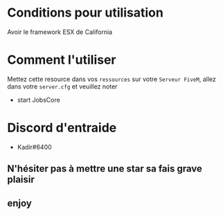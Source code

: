 # Conditions pour utilisation
Avoir le framework ESX de California
# Comment l'utiliser
Mettez cette resource dans vos `ressources` sur votre `Serveur FiveM`, allez dans votre `server.cfg` et veuillez noter
- start JobsCore
# Discord d'entraide
- Kadir#6400
## N'hésiter pas à mettre une star sa fais grave plaisir
## enjoy
